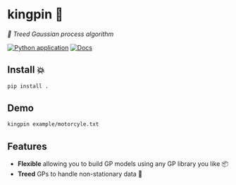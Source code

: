 # kingpin 🎳

_👀 Treed Gaussian process algorithm_

[![Python application](https://github.com/andrewfowlie/kingpin/actions/workflows/python-app.yml/badge.svg)](https://github.com/andrewfowlie/kingpin/actions/workflows/python-app.yml)
[![Docs](https://readthedocs.org/projects/kingpin-docs/badge/?version=latest)](https://kingpin-docs.readthedocs.io/en/latest/)

## Install 💥

```bash
pip install .
```

## Demo

```bash
kingpin example/motorcyle.txt
```

## Features

- **Flexible** allowing you to build GP models using any GP library you like 📦
- **Treed** GPs to handle non-stationary data 🌟
